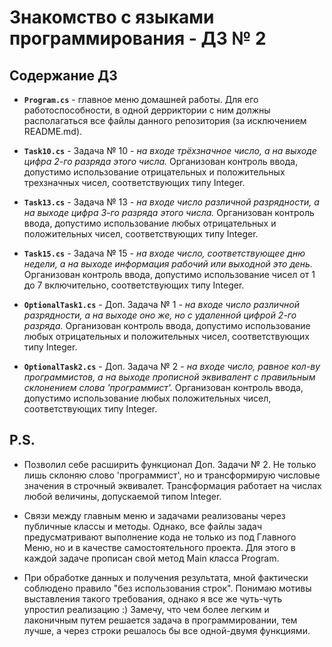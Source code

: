# Знакомство с языками программирования - ДЗ № 2

## Содержание ДЗ

* **`Program.cs`** - главное меню домашней работы. Для его работоспособности, в одной дерриктории с ним должны располагаться все файлы данного репозитория (за исключением README.md).

* **`Task10.cs`** - Задача № 10 - *на входе трёхзначное число, а на выходе цифра 2-го разряда этого числа.* Организован контроль ввода, допустимо использование отрицательных и положительных трехзначных чисел, соответствующих типу Integer.

* **`Task13.cs`** - Задача № 13 - *на входе число различной разрядности, а на выходе цифра 3-го разряда этого числа.* Организован контроль ввода, допустимо использование любых отрицательных и положительных чисел, соответствующих типу Integer.

* **`Task15.cs`** - Задача № 15 - *на входе число, соответствующее дню недели, а на выходе информация рабочий или выходной это день.* Организован контроль ввода, допустимо использование чисел от 1 до 7 включительно, соответствующих типу Integer.

* **`OptionalTask1.cs`** - Доп. Задача № 1 - *на входе число различной разрядности, а на выходе оно же, но с удаленной цифрой 2-го разряда.* Организован контроль ввода, допустимо использование любых отрицательных и положительных чисел, соответствующих типу Integer.

* **`OptionalTask2.cs`** - Доп. Задача № 2 - *на входе число, равное кол-ву программистов, а на выходе прописной эквивалент с правильным склонением слова 'программист'.* Организован контроль ввода, допустимо использование любых положительных чисел, соответствующих типу Integer.

## P.S.

* Позволил себе расширить функционал Доп. Задачи № 2. Не только лишь склоняю слово 'программист', но и трансформирую числовые значения в строчный эквивалет. Трансформация работает на числах любой величины, допускаемой типом Integer.

* Связи между главным меню и задачами реализованы через публичные классы и методы. Однако, все файлы задач предусматривают выполнение кода не только из под Главного Меню, но и в качестве самостоятельного проекта. Для этого в каждой задаче прописан свой метод Main класса Program.

* При обработке данных и получения результата, мной фактически соблюдено правило "без использования строк". Понимаю мотивы выставления такого требования, однако я все же чуть-чуть упростил реализацию :) Замечу, что чем более легким и лаконичным путем решается задача в программировании, тем лучше, а через строки решалось бы все одной-двумя функциями.